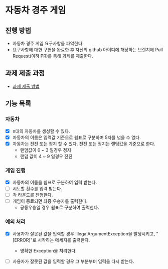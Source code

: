 # 자동차 경주 게임

## 진행 방법

* 자동차 경주 게임 요구사항을 파악한다.
* 요구사항에 대한 구현을 완료한 후 자신의 github 아이디에 해당하는 브랜치에 Pull Request(이하 PR)를 통해 과제를 제출한다.

## 과제 제출 과정

* [과제 제출 방법](https://github.com/next-step/nextstep-docs/tree/master/precourse)

## 기능 목록

### 자동차

- [x] n대의 자동차를 생성할 수 있다.
- [x] 자동차의 이름은 입력값 기준으로 쉼표로 구분하며 5자를 넘을 수 없다.
- [x] 자동차는 전진 또는 정지 할 수 있다. 전진 또는 정지는 랜덤값을 기준으로 한다.
    - 랜덤값이 0 ~ 3 일경우 정지
    - 랜덤 값이 4 ~ 9 일경우 전진

### 게임 진행

- [x] 자동차의 이름을 쉼표로 구분하여 입력 받는다.
- [ ] 시도할 횟수를 입력 받는다.
- [ ] 각 라운드를 진행한다.
- [ ] 게임이 종료되면 촤종 우승자를 출력한다.
    - 공동우승일 경우 쉼표로 구분하여 출력한다.

### 예외 처리

- [x] 사용자가 잘못된 값을 입력할 경우 IllegalArgumentException을 발생시키고, "[ERROR]"로 시작하는 메세지를 출력한다.
    - 명확한 Exception을 처리한다.
- [ ] 사용자가 잘못된 값을 입력할 경우 그 부분부터 입력을 다시 받는다.

